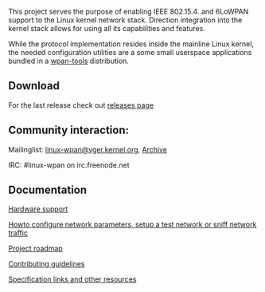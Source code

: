 This project serves the purpose of enabling IEEE 802.15.4. and 6LoWPAN support
to the Linux kernel network stack. Direction integration into the kernel stack
allows for using all its capabilities and features.

While the protocol implementation resides inside the mainline Linux kernel, the
needed configuration utilities are a some small userspace applications bundled
in a [wpan-tools](wpan-tools) distribution.

## Download
For the last release check out [releases page](https://github.com/linux-wpan/wpan-tools/releases)

## Community interaction:
Mailinglist: [linux-wpan@vger.kernel.org](mailto:linux-wpan@vger.kernel.org), [Archive](http://www.spinics.net/lists/linux-wpan)

IRC: #linux-wpan on irc.freenode.net

## Documentation
[Hardware support](hardware)

[Howto configure network parameters, setup a test network or sniff network
traffic](howto)

[Project roadmap](roadmap)

[Contributing guidelines](contributing)

[Specification links and other resources](resources)

